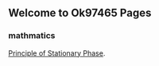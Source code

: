 ## Welcome to Ok97465 Pages

### mathmatics

[Principle of Stationary Phase](https://guides.github.com/features/mastering-markdown/).
